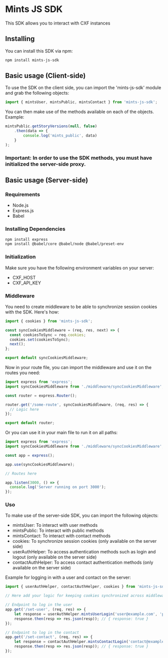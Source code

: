 # Mints JS SDK

This SDK allows you to interact with CXF instances

## Installing

You can install this SDK via npm:
```bash
npm install mints-js-sdk
```

## Basic usage (Client-side)

To use the SDK on the client side, you can import the 'mints-js-sdk' module and grab the following objects:

```javascript
import { mintsUser, mintsPublic, mintsContact } from 'mints-js-sdk';
```

You can then make use of the methods available on each of the objects.
Example:

```javascript
mintsPublic.getStoryVersions(null, false)
    .then(data => {
        console.log('mints_public', data)
    }
);
```

### Important: In order to use the SDK methods, you must have initialized the server-side proxy.

## Basic usage (Server-side)

### Requirements
- Node.js
- Express.js
- Babel

### Installing Dependencies
```bash
npm install express
npm install @babel/core @babel/node @babel/preset-env
```

### Initialization
Make sure you have the following environment variables on your server:
- CXF_HOST
- CXF_API_KEY

### Middleware
You need to create middleware to be able to synchronize session cookies with the SDK. Here's how:

```javascript
import { cookies } from 'mints-js-sdk';

const syncCookiesMiddleware = (req, res, next) => {
  const cookiesToSync = req.cookies;
  cookies.set(cookiesToSync);
  next();
};

export default syncCookiesMiddleware;
```

Now in your route file, you can import the middleware and use it on the routes you need:

```javascript
import express from 'express';
import syncCookiesMiddleware from './middleware/syncCookiesMiddleware';

const router = express.Router();

router.get('/some-route', syncCookiesMiddleware, (req, res) => {
  // Logic here
});

export default router;
```

Or you can use it in your main file to run it on all paths:

```javascript
import express from 'express';
import syncCookiesMiddleware from './middleware/syncCookiesMiddleware';

const app = express();

app.use(syncCookiesMiddleware);

// Routes here

app.listen(3000, () => {
  console.log('Server running on port 3000');
});
```

### Uso
To make use of the server-side SDK, you can import the following objects:
- mintsUser: To interact with user methods
- mintsPublic: To interact with public methods
- mintsContact: To interact with contact methods
- cookies: To synchronize session cookies (only available on the server side)
- userAuthHelper: To access authentication methods such as login and logout (only available on the server side)
- contactAuthHelper: To access contact authentication methods (only available on the server side)

Example for logging in with a user and contact on the server:

```javascript
import { userAuthHelper, contactAuthHelper, cookies } from 'mints-js-sdk';

// Here add your logic for keeping cookies synchronized across middleware

// Endpoint to log in the user
app.get('/set-user', (req, res) => {
    let response = userAuthHelper.mintsUserLogin('user@example.com', 'password', res);
    response.then(resp => res.json(resp)); // { response: true }
});

// Endpoint to log in the contact
app.get('/set-contact', (req, res) => {
    let response = contactAuthHelper.mintsContactLogin('contact@example.com', 'password', res);
    response.then(resp => res.json(resp)); // { response: true }
});
```
